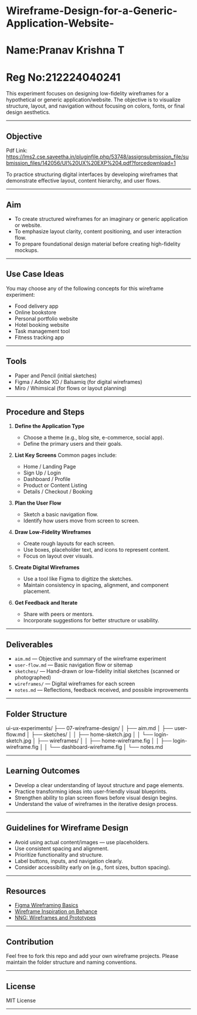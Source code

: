 # Wireframe-Design-for-a-Generic-Application-Website-
# Name:Pranav Krishna T
# Reg No:212224040241

This experiment focuses on designing low-fidelity wireframes for a hypothetical or generic application/website. The objective is to visualize structure, layout, and navigation without focusing on colors, fonts, or final design aesthetics.

---

## Objective
Pdf Link: https://lms2.cse.saveetha.in/pluginfile.php/53748/assignsubmission_file/submission_files/142056/UI%20UX%20EXP%204.pdf?forcedownload=1

To practice structuring digital interfaces by developing wireframes that demonstrate effective layout, content hierarchy, and user flows.

---

## Aim

- To create structured wireframes for an imaginary or generic application or website.
- To emphasize layout clarity, content positioning, and user interaction flow.
- To prepare foundational design material before creating high-fidelity mockups.

---

## Use Case Ideas

You may choose any of the following concepts for this wireframe experiment:

- Food delivery app
- Online bookstore
- Personal portfolio website
- Hotel booking website
- Task management tool
- Fitness tracking app

---

## Tools

- Paper and Pencil (initial sketches)
- Figma / Adobe XD / Balsamiq (for digital wireframes)
- Miro / Whimsical (for flows or layout planning)

---

## Procedure and Steps

1. **Define the Application Type**
   - Choose a theme (e.g., blog site, e-commerce, social app).
   - Define the primary users and their goals.

2. **List Key Screens**
   Common pages include:
   - Home / Landing Page
   - Sign Up / Login
   - Dashboard / Profile
   - Product or Content Listing
   - Details / Checkout / Booking

3. **Plan the User Flow**
   - Sketch a basic navigation flow.
   - Identify how users move from screen to screen.

4. **Draw Low-Fidelity Wireframes**
   - Create rough layouts for each screen.
   - Use boxes, placeholder text, and icons to represent content.
   - Focus on layout over visuals.

5. **Create Digital Wireframes**
   - Use a tool like Figma to digitize the sketches.
   - Maintain consistency in spacing, alignment, and component placement.

6. **Get Feedback and Iterate**
   - Share with peers or mentors.
   - Incorporate suggestions for better structure or usability.

---

## Deliverables

- `aim.md` — Objective and summary of the wireframe experiment  
- `user-flow.md` — Basic navigation flow or sitemap  
- `sketches/` — Hand-drawn or low-fidelity initial sketches (scanned or photographed)  
- `wireframes/` — Digital wireframes for each screen  
- `notes.md` — Reflections, feedback received, and possible improvements  

---

## Folder Structure

ui-ux-experiments/
├── 07-wireframe-design/
│ ├── aim.md
│ ├── user-flow.md
│ ├── sketches/
│ │ ├── home-sketch.jpg
│ │ └── login-sketch.jpg
│ ├── wireframes/
│ │ ├── home-wireframe.fig
│ │ ├── login-wireframe.fig
│ │ └── dashboard-wireframe.fig
│ └── notes.md


---

## Learning Outcomes

- Develop a clear understanding of layout structure and page elements.
- Practice transforming ideas into user-friendly visual blueprints.
- Strengthen ability to plan screen flows before visual design begins.
- Understand the value of wireframes in the iterative design process.

---

## Guidelines for Wireframe Design

- Avoid using actual content/images — use placeholders.
- Use consistent spacing and alignment.
- Prioritize functionality and structure.
- Label buttons, inputs, and navigation clearly.
- Consider accessibility early on (e.g., font sizes, button spacing).

---

## Resources

- [Figma Wireframing Basics](https://help.figma.com/hc/en-us/articles/360040529373)
- [Wireframe Inspiration on Behance](https://www.behance.net/search/projects?search=wireframe)
- [NNG: Wireframes and Prototypes](https://www.nngroup.com/articles/wireframe-definition/)

---

## Contribution

Feel free to fork this repo and add your own wireframe projects. Please maintain the folder structure and naming conventions.

---

## License

MIT License

---




